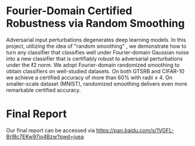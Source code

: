 # Fourier-Domain Certified Robustness via Random Smoothing
Adversarial input perturbations degenerates deep learning models. In this project, utilizing the idea of "random smoothing" , we demonstrate how to turn any classifier that classifies well under Fourier-domain Gaussian noise into a new classifier that is certifiably robust to adversarial perturbations under the ℓ2 norm. We adopt Fourier-domain randomized smoothing to obtain classifiers on well-studied datasets. On both GTSRB and CIFAR-10 we achieve a certified accuracy of more than 60% with radii ≤ 4. On smaller-scale dataset (MNIST), randomized smoothing delivers even more remarkable certified accuracy.
# Final Report
Our final report can be accessed via https://pan.baidu.com/s/1VGFL-BrIBc7EKw97jo4Bzw?pwd=juea
